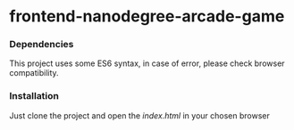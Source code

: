 frontend-nanodegree-arcade-game
===============================
### Dependencies
This project uses some ES6 syntax, in case of error, please check browser compatibility.

### Installation
Just clone the project and open the _index.html_ in your chosen browser
